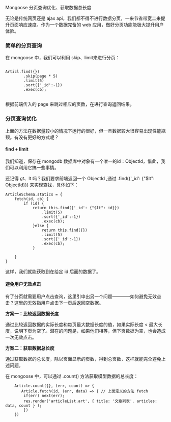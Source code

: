 Mongoose 分页查询优化、获取数据总长度

无论是传统网页还是 ajax api，我们都不得不进行数据分页，一来节省带宽二来提升页面响应速度。作为一个数据完备的 web 应用，做好分页功能能极大提升用户体验。

### 简单的分页查询

在 mongoose 中，我们可以利用 skip、limit来进行分页：

````

Articl.find({})
		.skip(page * 5)
        .limit(5)
        .sort({'_id':-1})
        .exec(cb);
		
````

根据前端传入的 page 来跳过相应的页数，在进行查询返回结果。

### 分页查询优化

上面的方法在数据量较小的情况下运行的很好，但一旦数据较大很容易出现性能瓶颈。有没有更好的方式呢？

#### find + limit

我们知道，保存在 mongodb 数据库中对象有一个唯一的id：ObjectId，借此，我们可以利用它搞一些事情。

还记得 $gt、$lt 吗？我们要求前端返回一个 ObjectId ,通过 .find({'_id': {"$lt": ObjectId}}) 来实现查找，具体如下：

````
ArticleSchema.statics = {
    fetch(id, cb) {
        if (id) {
            return this.find({'_id': {"$lt": id}})
                .limit(5)
                .sort({'_id':-1})
                .exec(cb);
            }else {
                return this.find({})
                .limit(5)
                .sort({'_id':-1})
                .exec(cb);
            }
        
    }
}	

````
这样，我们就能获取到在给定 id 后面的数据了。

#### 避免用户无效点击

有了分页就需要用户点击查询，这里引申出另一个问题————如何避免无效点击？这里的无效指用户点击下一页后返回空数据。

**方案一：比较返回数据长度**

通过比较返回数据的实际长度和每页最大数据长度的值，如果实际长度 < 最大长度，说明下页为空了。潜在的问题是，如果他们相等，但下页数据为空，也会造成一次无效点击。

**方案二：获取数据总长度**

通过获取数据的总长度，除以页面显示的页数，得到总页数，这样就能完全避免上述问题。

在 mongoose 中，可以通过 .count() 方法获取模型数据的总长度：

````
    Article.count({}, (err, count) => {
       Article.fetch(id, (err, data) => { // 上面定义的方法 fetch
        if(err) next(err);
        res.render('articleList.art', { title: '文章列表', articles: data, count } );
        }) 
    })

````


